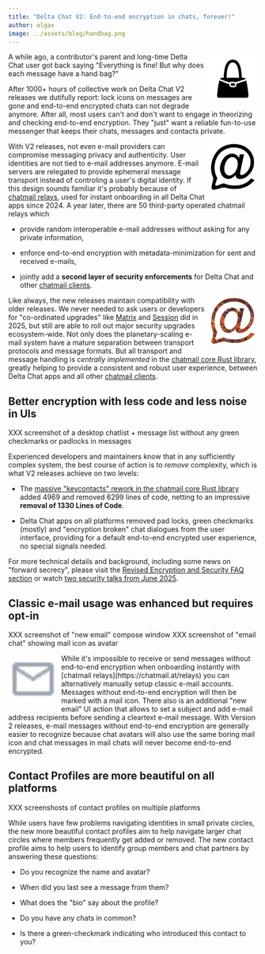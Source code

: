 ```yaml
---
title: "Delta Chat V2: End-to-end encryption in chats, forever!"
author: olgax
image: ../assets/blog/handbag.png
---
```


<img src="../assets/blog/handbag.png" style="width:100px; float:right; clear:both; margin-left:.5em; margin-bottom:.2em;" />
A while ago, a contributor's parent and long-time Delta Chat user 
got back saying "Everything is fine! But why does each message have a hand bag?" 

After 1000+ hours of collective work on Delta Chat V2 releases 
we dutifully report: lock icons on messages are gone 
and end-to-end encrypted chats can not degrade anymore. 
After all, most users can't and don't want to engage in theorizing and checking end-to-end encryption.
They "just" want a reliable fun-to-use messenger that keeps their chats, messages and contacts private. 

<a href="https://chatmail.at">
<img src="../assets/logos/chatmail.png" style="width:100px; float:right; clear:both; margin-left:.5em; margin-bottom:.2em;" />
</a>

With V2 releases, not even e-mail providers can compromise messaging privacy and authenticity. 
User identities are not tied to e-mail addresses anymore. 
E-mail servers are relegated to provide ephemeral message transport 
instead of controling a user's digital identity. 
If this design sounds familiar it's probably because of [chatmail relays](https://chatmail.at/relays),
used for instant onboarding in all Delta Chat apps since 2024. 
A year later, there are 50 third-party operated chatmail relays which 

- provide random interoperable e-mail addresses without asking for any private information, 

- enforce end-to-end encryption with metadata-minimization for sent and received e-mails, 

- jointly add a **second layer of security enforcements**
  for Delta Chat and other [chatmail clients](https://chatmail.at/clients).

<a href="http://github.com/chatmail/core/blob/main/README.md">
<img src="../assets/logos/core-rust-logo.png" style="width:100px; float:right; clear:both; margin-left:.5em; margin-bottom:.2em;" />
</a>

Like always, the new releases maintain compatibility with older releases. 
We never needed to ask users or developers for "co-ordinated upgrades" 
like [Matrix](https://matrix.org/blog/2025/07/security-predisclosure/) 
and [Session](https://getsession.org/blog/groups-v2-how-to-upgrade) did in 2025,
but still are able to roll out major security upgrades ecosystem-wide.
Not only does the planetary-scaling e-mail system have a mature separation between transport protocols and message formats. 
But all transport and message handling is 
*centrally implemented* in the [chatmail core Rust library](https://github.com/chatmail/core/blob/main/README.md),
greatly helping to provide a consistent and robust user experience, 
between Delta Chat apps and all other [chatmail clients](https://chatmail.at/clients). 

## Better encryption with less code and less noise in UIs

XXX screenshot of a desktop chatlist + message list without any green checkmarks or padlocks in messages 

Experienced developers and maintainers know 
that in any sufficiently complex system, 
the best course of action is to *remove* complexity, which is what V2 releases achieve on two levels:

- The [massive "keycontacts" rework in the chatmail core Rust library](https://github.com/chatmail/core/pull/6796) 
  added 4969 and removed 6299 lines of code, netting to an impressive **removal of 1330 Lines of Code**. 

- Delta Chat apps on all platforms removed pad locks, green checkmarks (mostly) 
  and "encryption broken" chat dialogues from the user interface, 
  providing for a default end-to-end encrypted user experience, no special signals needed. 

For more technical details and background, including some news on "forward secrecy", 
please visit the [Revised Encryption and Security FAQ section](help#e2ee)
or watch [two security talks from June 2025](https://chaos.social/@delta/114794093068029745). 


## Classic e-mail usage was enhanced but requires opt-in 

XXX screenshot of "new email" compose window 
XXX screenshot of "email chat" showing mail icon as avatar

<img src="../assets/blog/email-icon.png" style="width:100px; float:left; clear:both; margin-right:.5em; margin-bottom:.2em;" />
While it's impossible 
to receive or send messages without end-to-end encryption
when onboarding instantly with [chatmail relays](https://chatmail.at/relays)
you can alternatively manually setup classic e-mail accounts. 
Messages without end-to-end encryption will then be marked with a mail icon. 
There also is an additional "new email" UI action 
that allows to set a subject and add e-mail address recipients
before sending a cleartext e-mail message. 
With Version 2 releases, e-mail messages without end-to-end encryption 
are generally easier to recognize because chat avatars will also use the same boring mail icon
and chat messages in mail chats will never become end-to-end encrypted. 


## Contact Profiles are more beautiful on all platforms

XXX screenshosts of contact profiles on multiple platforms 

While users have few problems navigating identities in small private circles,
the new more beautiful contact profiles aim to help navigate larger chat circles 
where members frequently get added or removed. 
The new contact profile aims to help users 
to identify group members and chat partners by answering these questions: 

- Do you recognize the name and avatar? 

- When did you last see a message from them? 

- What does the "bio" say about the profile? 

- Do you have any chats in common? 

- Is there a green-checkmark indicating who introduced this contact to you? 

